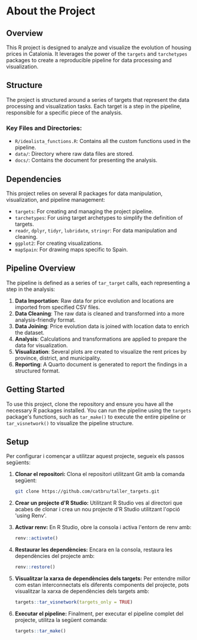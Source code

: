 # About the Project

## Overview

This R project is designed to analyze and visualize the evolution of housing prices in Catalonia. It leverages the power of the `targets` and `tarchetypes` packages to create a reproducible pipeline for data processing and visualization.

## Structure

The project is structured around a series of targets that represent the data processing and visualization tasks. Each target is a step in the pipeline, responsible for a specific piece of the analysis.

### Key Files and Directories:

-   `R/idealista_functions.R`: Contains all the custom functions used in the pipeline.
-   `data/`: Directory where raw data files are stored.
-   `docs/`: Contains the document for presenting the analysis.

## Dependencies

This project relies on several R packages for data manipulation, visualization, and pipeline management:

-   `targets`: For creating and managing the project pipeline.
-   `tarchetypes`: For using target archetypes to simplify the definition of targets.
-   `readr`, `dplyr`, `tidyr`, `lubridate`, `stringr`: For data manipulation and cleaning.
-   `ggplot2`: For creating visualizations.
-   `mapSpain`: For drawing maps specific to Spain.

## Pipeline Overview

The pipeline is defined as a series of `tar_target` calls, each representing a step in the analysis:

1.  **Data Importation**: Raw data for price evolution and locations are imported from specified CSV files.
2.  **Data Cleaning**: The raw data is cleaned and transformed into a more analysis-friendly format.
3.  **Data Joining**: Price evolution data is joined with location data to enrich the dataset.
4.  **Analysis**: Calculations and transformations are applied to prepare the data for visualization.
5.  **Visualization**: Several plots are created to visualize the rent prices by province, district, and municipality.
6.  **Reporting**: A Quarto document is generated to report the findings in a structured format.

## Getting Started

To use this project, clone the repository and ensure you have all the necessary R packages installed. You can run the pipeline using the `targets` package's functions, such as `tar_make()` to execute the entire pipeline or `tar_visnetwork()` to visualize the pipeline structure.

## Setup

Per configurar i començar a utilitzar aquest projecte, segueix els passos següents:

1.  **Clonar el repositori:** Clona el repositori utilitzant Git amb la comanda següent:

    ``` bash
    git clone https://github.com/catbru/taller_targets.git
    ```

2.  **Crear un projecte d'R Studio:** Utilitzant R Studio ves al directori que acabes de clonar i crea un nou projecte d'R Studio utilitzant l'opció 'using Renv'.

3.  **Activar renv:** En R Studio, obre la consola i activa l'entorn de renv amb:

    ``` r
    renv::activate()
    ```

4.  **Restaurar les dependències:** Encara en la consola, restaura les dependències del projecte amb:

    ``` r
    renv::restore()
    ```

5.  **Visualitzar la xarxa de dependències dels targets:** Per entendre millor com estan interconnectats els diferents components del projecte, pots visualitzar la xarxa de dependències dels targets amb:

    ``` r
    targets::tar_visnetwork(targets_only = TRUE)
    ```

6.  **Executar el pipeline:** Finalment, per executar el pipeline complet del projecte, utilitza la següent comanda:

    ``` r
    targets::tar_make()
    ```
